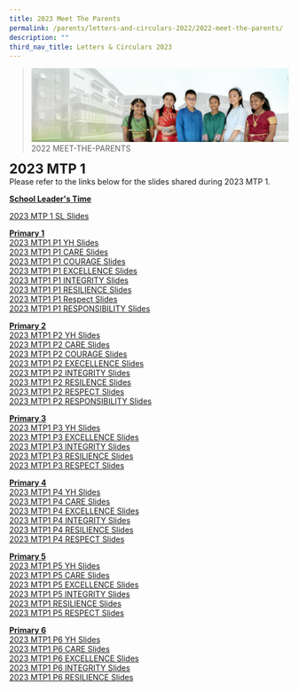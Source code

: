 ```yaml
---
title: 2023 Meet The Parents
permalink: /parents/letters-and-circulars-2022/2022-meet-the-parents/
description: ""
third_nav_title: Letters & Circulars 2023
---
```

>![](/images/About%20Us/banner2-with%20bg.jpg)
>2022 MEET-THE-PARENTS

**<font size=5>2023 MTP 1</font>**<br>
Please refer to the links below for the slides shared during 2023 MTP 1.

**<u>School Leader's Time</u>**<br>


[2023 MTP 1 SL Slides](/files/Resources/Meet%20The%20Parents/2022%20MTP%201_SL%20Slides.pdf)

**<u>Primary 1</u>** <br>
[2023 MTP1 P1 YH Slides](/files/Resources/MTP1_2023_P1_YH.pdf)<br>
[2023 MTP1 P1 CARE Slides](/files/Resources/MTP1_2023_slides_P1_Care.pdf)<br>
[2023 MTP1 P1 COURAGE Slides](/files/Resources/MTP1_2023_slides_P1_Courage.pdf)<br>
[2023 MTP1 P1 EXCELLENCE Slides](/files/Resources/MTP1_2023_slides_P1_Excellence.pdf)<br>
[2023 MTP1 P1 INTEGRITY Slides](/files/Resources/MTP1_2023_slides_P1_Integrity.pdf)<br>
[2023 MTP1 P1 RESILIENCE Slides](/files/Resources/MTP1_2023_slides_P1_Resilience.pdf)<br>
[2023 MTP1 P1 Respect Slides](/files/Resources/MTP1_2023_slides_P1_Respect.pdf)<br>
[2023 MTP1 P1 RESPONSIBILITY Slides](/files/Resources/MTP1_2023_slides_P1_Responsibility.pdf)<br>


**<u>Primary 2</u>**<br>
[2023 MTP1 P2 YH Slides](/files/Resources/Meet1_2023_slides_P2_YH.pdf)<br>
[2023 MTP1 P2 CARE Slides](/files/Resources/MTP1_2023_slides_P2_Care.pdf)<br>
[2023 MTP1 P2 COURAGE Slides](/files/Resources/MTP1_2023_slides_P2_Courage.pdf)<br>
[2023 MTP1 P2 EXECELLENCE Slides](/files/Resources/MTP1_2023_slides_P2_Excellence.pdf)<br>
[2023 MTP1 P2 INTEGRITY Slides](/files/Resources/MTP1_2023_slides_P2_Integrity.pdf)<br>
[2023 MTP1 P2 RESILENCE Slides](/files/Resources/MTP1_2023_slides_P2_Resilence.pdf)<br>
[2023 MTP1 P2 RESPECT Slides](/files/Resources/MTP1_2023_slides_P2_Respect.pdf)<br>
[2023 MTP1 P2 RESPONSIBILITY Slides](/files/Resources/MTP1_2023_slides_P2_Responsibility.pdf)<br>


**<u>Primary 3</u>**<br>
[2023 MTP1 P3 YH Slides](/files/Resources/MTP1/MTP1_2023_P3_YH.pdf)<br>
[2023 MTP1 P3 EXCELLENCE Slides](/files/Resources/MTP1/MTP1_2023_slides_P3_Excellence.pdf)<br>
[2023 MTP1 P3 INTEGRITY Slides](/files/Resources/MTP1/MTP1_2023_slides_P3_Integrity.pdf)<br>
[2023 MTP1 P3 RESILIENCE Slides](/files/Resources/MTP1/MTP1_2023_slides_P3_Resilience.pdf)<br>
[2023 MTP1 P3 RESPECT Slides](/files/Resources/MTP1/MTP1_2023_slides_P3_Respect.pdf)<br>

**<u>Primary 4</u>**<br>
[2023 MTP1 P4 YH Slides](/files/Resources/MTP1/MTP1_2023_P4_YH.pdf)<br>
[2023 MTP1 P4 CARE Slides](/files/Resources/MTP1/MTP1_2023_slides_P4_Care.pdf)<br>
[2023 MTP1 P4 EXCELLENCE Slides](/files/Resources/MTP1/MTP1_2023_slides_P4_Excellence.pdf)<br>
[2023 MTP1 P4 INTEGRITY Slides](/files/Resources/MTP1/MTP1_2023_slides_P4_Integrity.pdf)<br>
[2023 MTP1 P4 RESILIENCE Slides](/files/Resources/MTP1/MTP1_2023_slides_P4_Resilience.pdf)<br>
[2023 MTP1 P4 RESPECT Slides](/files/Resources/MTP1/MTP1_2023_slides_P4_Respect.pdf)<br>

**<u>Primary 5</u>**<br>
[2023 MTP1 P5 YH Slides](/files/Resources/MTP1/MTP1_2023_P5_YH.pdf)<br>
[2023 MTP1 P5 CARE Slides](/files/Resources/MTP1/MTP1_2023_slides_P5_Care.pdf)<br>
[2023 MTP1 P5 EXCELLENCE Slides](/files/Resources/MTP1/MTP1_2023_slides_P5_Excellence.pdf)<br>
[2023 MTP1 P5 INTEGRITY Slides](/files/Resources/MTP1/MTP1_2023_slides_P5_Integrity.pdf)<br>
[2023 MTP1 RESILIENCE Slides](/files/Resources/MTP1/MTP1_2023_slides_P5_Resilience.pdf)<br>
[2023 MTP1 P5 RESPECT Slides](/files/Resources/MTP1/MTP1_2023_slides_P5_Respect.pdf)<br>


**<u>Primary 6</u>**<br>
[2023 MTP1 P6 YH Slides](/files/Resources/MTP1/MTP1_2023_P6_YH.pdf)<br>
[2023 MTP1 P6 CARE Slides](/files/Resources/MTP1/MTP1_2023_slides_P6_Care.pdf)<br>
[2023 MTP1 P6 EXCELLENCE Slides](/files/Resources/MTP1/MTP1_2023_slides_P6_Excellence.pdf)<br>
[2023 MTP1 P6 INTEGRITY Slides](/files/Resources/MTP1/MTP1_2023_slides_P6_Integrity.pdf)<br>
[2023 MTP1 P6 RESILIENCE Slides](/files/ResourcesMTP1//MTP1_2023_slides_P6_Resilience.pdf)<br>